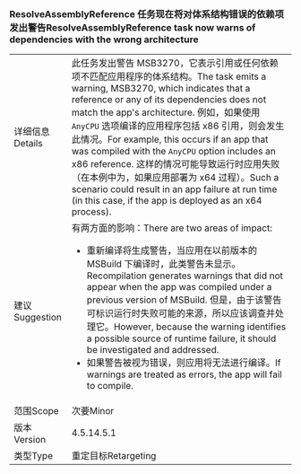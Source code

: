 ### <a name="resolveassemblyreference-task-now-warns-of-dependencies-with-the-wrong-architecture"></a><span data-ttu-id="7333b-101">ResolveAssemblyReference 任务现在将对体系结构错误的依赖项发出警告</span><span class="sxs-lookup"><span data-stu-id="7333b-101">ResolveAssemblyReference task now warns of dependencies with the wrong architecture</span></span>

|   |   |
|---|---|
|<span data-ttu-id="7333b-102">详细信息</span><span class="sxs-lookup"><span data-stu-id="7333b-102">Details</span></span>|<span data-ttu-id="7333b-103">此任务发出警告 MSB3270，它表示引用或任何依赖项不匹配应用程序的体系结构。</span><span class="sxs-lookup"><span data-stu-id="7333b-103">The task emits a warning, MSB3270, which indicates that a reference or any of its dependencies does not match the app's architecture.</span></span> <span data-ttu-id="7333b-104">例如，如果使用 <code>AnyCPU</code> 选项编译的应用程序包括 x86 引用，则会发生此情况。</span><span class="sxs-lookup"><span data-stu-id="7333b-104">For example, this occurs if an app that was compiled with the <code>AnyCPU</code> option includes an x86 reference.</span></span> <span data-ttu-id="7333b-105">这样的情况可能导致运行时应用失败（在本例中为，如果应用部署为 x64 过程）。</span><span class="sxs-lookup"><span data-stu-id="7333b-105">Such a scenario could result in an app failure at run time (in this case, if the app is deployed as an x64 process).</span></span>|
|<span data-ttu-id="7333b-106">建议</span><span class="sxs-lookup"><span data-stu-id="7333b-106">Suggestion</span></span>|<span data-ttu-id="7333b-107">有两方面的影响：</span><span class="sxs-lookup"><span data-stu-id="7333b-107">There are two areas of impact:</span></span><ul><li><span data-ttu-id="7333b-108">重新编译将生成警告，当应用在以前版本的 MSBuild 下编译时，此类警告未显示。</span><span class="sxs-lookup"><span data-stu-id="7333b-108">Recompilation generates warnings that did not appear when the app was compiled under a previous version of MSBuild.</span></span> <span data-ttu-id="7333b-109">但是，由于该警告可标识运行时失败可能的来源，所以应该调查并处理它。</span><span class="sxs-lookup"><span data-stu-id="7333b-109">However, because the warning identifies a possible source of runtime failure, it should be investigated and addressed.</span></span></li><li><span data-ttu-id="7333b-110">如果警告被视为错误，则应用将无法进行编译。</span><span class="sxs-lookup"><span data-stu-id="7333b-110">If warnings are treated as errors, the app will fail to compile.</span></span></li></ul>|
|<span data-ttu-id="7333b-111">范围</span><span class="sxs-lookup"><span data-stu-id="7333b-111">Scope</span></span>|<span data-ttu-id="7333b-112">次要</span><span class="sxs-lookup"><span data-stu-id="7333b-112">Minor</span></span>|
|<span data-ttu-id="7333b-113">版本</span><span class="sxs-lookup"><span data-stu-id="7333b-113">Version</span></span>|<span data-ttu-id="7333b-114">4.5.1</span><span class="sxs-lookup"><span data-stu-id="7333b-114">4.5.1</span></span>|
|<span data-ttu-id="7333b-115">类型</span><span class="sxs-lookup"><span data-stu-id="7333b-115">Type</span></span>|<span data-ttu-id="7333b-116">重定目标</span><span class="sxs-lookup"><span data-stu-id="7333b-116">Retargeting</span></span>|

